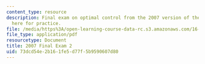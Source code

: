 ```yaml
---
content_type: resource
description: Final exam on optimal control from the 2007 version of the course, provided
  here for practice.
file: /media/https%3A/open-learning-course-data-rc.s3.amazonaws.com/16-323-principles-of-optimal-control-spring-2008/73dcd54e2b161fe5d77f5b9590607d80_2007final2.pdf
file_type: application/pdf
resourcetype: Document
title: 2007 Final Exam 2
uid: 73dcd54e-2b16-1fe5-d77f-5b9590607d80
---
```

